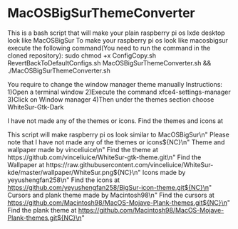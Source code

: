 # MacOSBigSurThemeConverter
This is a bash script that will make your plain raspberry pi os lxde desktop look like MacOSBigSur
To make your raspberry pi os look like macosbigsur execute the following command(You need to run the command in the cloned repository):
sudo chmod +x ConfigCopy.sh RevertBackToDefaultConfigs.sh MacOSBigSurThemeConverter.sh && ./MacOSBigSurThemeConverter.sh


You require to change the window manager theme manually 
Instructions:
1)Open a terminal window
2)Execute the command xfce4-settings-manager
3)Click on Window manager
4)Then under the themes section choose WhiteSur-Gtk-Dark


I have not made any of the themes or icons. Find the themes and icons at

This script will make raspberry pi os look similar to MacOSBigSur\n"
Please note that I have not made any of the themes or icons${NC}\n"
Theme and wallpaper made by vinceliuice\n"
Find the theme at https://github.com/vinceliuice/WhiteSur-gtk-theme.git\n"
Find the Wallpaper at https://raw.githubusercontent.com/vinceliuice/WhiteSur-kde/master/wallpaper/WhiteSur.png${NC}\n"
Icons made by yeyushengfan258\n"
Find the icons at https://github.com/yeyushengfan258/BigSur-icon-theme.git${NC}\n"
Cursors and plank theme made by Macintosh98\n"
Find the cursors at https://github.com/Macintosh98/MacOS-Mojave-Plank-themes.git${NC}\n"
Find the plank theme at https://github.com/Macintosh98/MacOS-Mojave-Plank-themes.git${NC}\n"